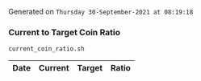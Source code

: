 Generated on `Thursday 30-September-2021 at 08:19:18`

### Current to Target Coin Ratio
`current_coin_ratio.sh`

Date|Current|Target|Ratio
---|---|---|---
